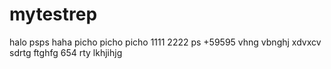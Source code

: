 # mytestrep
halo 
psps
haha
picho picho picho
1111
2222
ps
+59595
vhng
vbnghj
xdvxcv
sdrtg
ftghfg
654
rty
lkhjihjg
